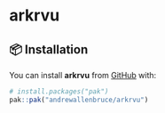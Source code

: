 
<!-- README.md is generated from README.Rmd. Please edit that file -->

# arkrvu

<!-- badges: start -->
<!-- badges: end -->

## :package: Installation

You can install **arkrvu** from [GitHub](https://github.com/) with:

``` r
# install.packages("pak")
pak::pak("andrewallenbruce/arkrvu")
```
